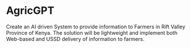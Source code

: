 # AgricGPT
Create an AI driven System to provide information to Farmers in Rift Valley Province of Kenya. The solution will be lightweight and implement both Web-based and USSD delivery of information to farmers.

